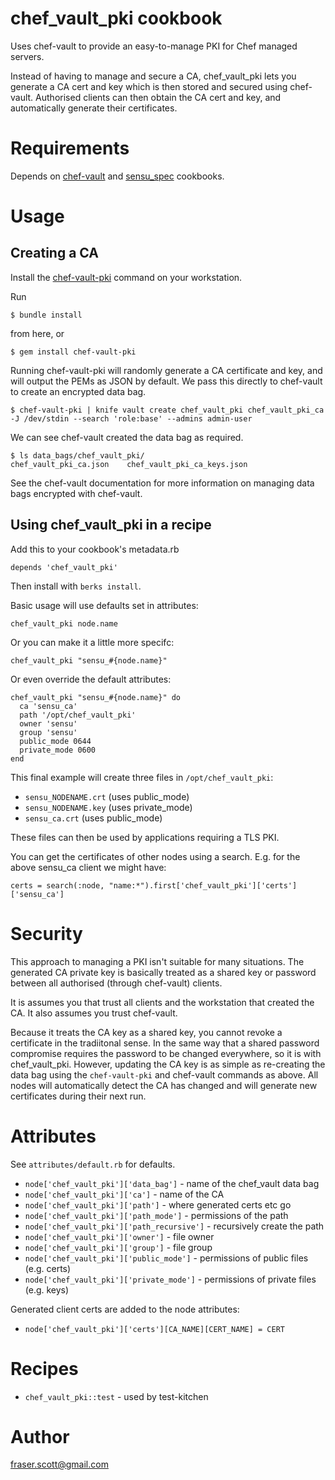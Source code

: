 # chef\_vault\_pki cookbook

Uses chef-vault to provide an easy-to-manage PKI for Chef managed servers.

Instead of having to manage and secure a CA, chef\_vault\_pki lets you generate a CA cert and key which is then stored and secured using chef-vault. Authorised clients can then obtain the CA cert and key, and automatically generate their certificates.

# Requirements

Depends on [chef-vault](http://community.opscode.com/cookbooks/chef-vault) and [sensu\_spec](http://community.opscode.com/cookbooks/sensu_spec) cookbooks.

# Usage

## Creating a CA

Install the [chef-vault-pki](https://github.com/zeroXten/chef-vault-pki) command on your workstation.

Run

    $ bundle install

from here, or

    $ gem install chef-vault-pki

Running chef-vault-pki will randomly generate a CA certificate and key, and will output the PEMs as JSON by default. We pass this directly to chef-vault to create an encrypted data bag.

    $ chef-vault-pki | knife vault create chef_vault_pki chef_vault_pki_ca -J /dev/stdin --search 'role:base' --admins admin-user

We can see chef-vault created the data bag as required.

    $ ls data_bags/chef_vault_pki/
    chef_vault_pki_ca.json    chef_vault_pki_ca_keys.json

See the chef-vault documentation for more information on managing data bags encrypted with chef-vault.

## Using chef\_vault\_pki in a recipe

Add this to your cookbook's metadata.rb

    depends 'chef_vault_pki'

Then install with `berks install`.

Basic usage will use defaults set in attributes:

    chef_vault_pki node.name

Or you can make it a little more specifc:

    chef_vault_pki "sensu_#{node.name}"

Or even override the default attributes:

    chef_vault_pki "sensu_#{node.name}" do
      ca 'sensu_ca'
      path '/opt/chef_vault_pki'
      owner 'sensu'
      group 'sensu'
      public_mode 0644
      private_mode 0600
    end

This final example will create three files in `/opt/chef_vault_pki`:

* `sensu_NODENAME.crt` (uses public\_mode)
* `sensu_NODENAME.key` (uses private\_mode)
* `sensu_ca.crt` (uses public\_mode)

These files can then be used by applications requiring a TLS PKI.

You can get the certificates of other nodes using a search. E.g. for the above sensu\_ca client we might have:

    certs = search(:node, "name:*").first['chef_vault_pki']['certs']['sensu_ca']

# Security

This approach to managing a PKI isn't suitable for many situations. The generated CA private key is basically treated as a shared key or password between all authorised (through chef-vault) clients.

It is assumes you that trust all clients and the workstation that created the CA. It also assumes you trust chef-vault.

Because it treats the CA key as a shared key, you cannot revoke a certificate in the tradiitonal sense. In the same way that a shared password compromise requires the password to be changed everywhere, so it is with chef\_vault\_pki. However, updating the CA key is as simple as re-creating the data bag using the `chef-vault-pki` and chef-vault commands as above. All nodes will automatically detect the CA has changed and will generate new certificates during their next run.

# Attributes

See `attributes/default.rb` for defaults.

* `node['chef_vault_pki']['data_bag']` - name of the chef\_vault data bag
* `node['chef_vault_pki']['ca']` - name of the CA
* `node['chef_vault_pki']['path']` - where generated certs etc go
* `node['chef_vault_pki']['path_mode']` - permissions of the path
* `node['chef_vault_pki']['path_recursive']` - recursively create the path
* `node['chef_vault_pki']['owner']` - file owner
* `node['chef_vault_pki']['group']` - file group
* `node['chef_vault_pki']['public_mode']` - permissions of public files (e.g. certs)
* `node['chef_vault_pki']['private_mode']` - permissions of private files (e.g. keys)

Generated client certs are added to the node attributes:

* `node['chef_vault_pki']['certs'][CA_NAME][CERT_NAME] = CERT`

# Recipes

* `chef_vault_pki::test` - used by test-kitchen

# Author

fraser.scott@gmail.com
